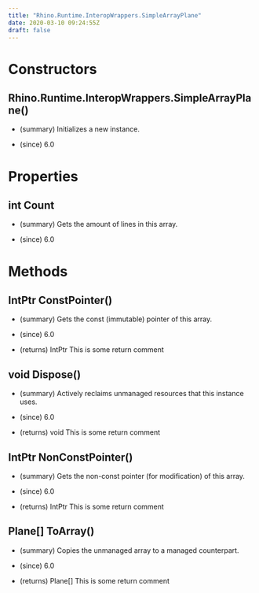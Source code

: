 ```yaml
---
title: "Rhino.Runtime.InteropWrappers.SimpleArrayPlane"
date: 2020-03-10 09:24:55Z
draft: false
---
```


# Constructors
## Rhino.Runtime.InteropWrappers.SimpleArrayPlane()
- (summary) 
     Initializes a new  instance.
     
- (since) 6.0
# Properties
## int Count
- (summary) 
     Gets the amount of lines in this array.
     
- (since) 6.0
# Methods
## IntPtr ConstPointer()
- (summary) 
     Gets the const (immutable) pointer of this array.
     
- (since) 6.0
- (returns) IntPtr This is some return comment
## void Dispose()
- (summary) 
     Actively reclaims unmanaged resources that this instance uses.
     
- (since) 6.0
- (returns) void This is some return comment
## IntPtr NonConstPointer()
- (summary) 
     Gets the non-const pointer (for modification) of this array.
     
- (since) 6.0
- (returns) IntPtr This is some return comment
## Plane[] ToArray()
- (summary) 
     Copies the unmanaged array to a managed counterpart.
     
- (since) 6.0
- (returns) Plane[] This is some return comment

